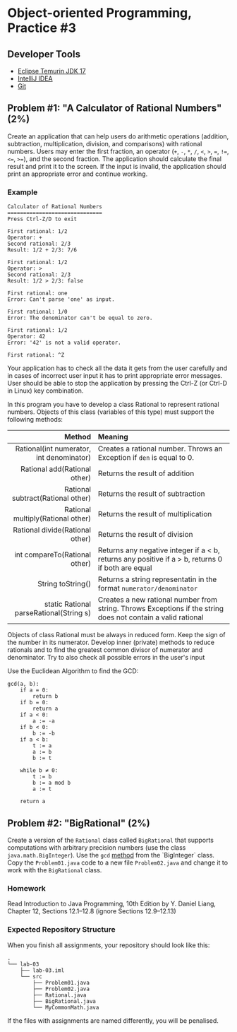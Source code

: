 Object-oriented Programming, Practice #3
========================================

## Developer Tools

* [Eclipse Temurin JDK 17](https://adoptium.net)
* [IntelliJ IDEA](https://www.jetbrains.com/idea/download)
* [Git](https://git-scm.com)

## Problem #1: "A Calculator of Rational Numbers" (2%)

Create an application that can help users do arithmetic operations (addition, subtraction, multiplication, division, and comparisons) with rational numbers. Users may enter the first fraction, an operator (`+`, `-`, `*`, `/`, `<`, `>`, `=`, `!=`, `<=`, `>=`), and the second fraction. The application should calculate the final result and print it to the screen. If the input is invalid, the application should print an appropriate error and continue working.

### Example

```
Calculator of Rational Numbers
==============================
Press Ctrl-Z/D to exit

First rational: 1/2
Operator: +
Second rational: 2/3
Result: 1/2 + 2/3: 7/6

First rational: 1/2
Operator: >
Second rational: 2/3
Result: 1/2 > 2/3: false

First rational: one
Error: Can't parse 'one' as input.

First rational: 1/0
Error: The denominator can't be equal to zero.

First rational: 1/2
Operator: 42
Error: '42' is not a valid operator.

First rational: ^Z
```

Your application has to check all the data it gets from the user carefully and
in cases of incorrect user input it has to print appropriate error messages.
User should be able to stop the application by pressing the Ctrl-Z (or Ctrl-D in
Linux) key combination.

In this program you have to develop a class Rational to represent rational
numbers.  Objects of this class (variables of this type) must support the
following methods:

| Method                                   | Meaning                                                                                                      |
| ---------------------------------------: | :----------------------------------------------------------------------------------------------------------- |
| Rational(int numerator, int denominator) | Creates a rational number. Throws an Exception if `den` is equal to 0.                                       |
| Rational add(Rational other)             | Returns the result of addition                                                                               |
| Rational subtract(Rational other)        | Returns the result of subtraction                                                                            |
| Rational multiply(Rational other)        | Returns the result of multiplication                                                                         |
| Rational divide(Rational other)          | Returns the result of division                                                                               |
| int compareTo(Rational other)            | Returns any negative integer if a < b, returns any positive if a > b, returns 0 if both are equal            |
| String toString()                        | Returns a string representatin in the format `numerator/denominator`                                         |
| static Rational parseRational(String s)  | Creates a new rational number from string. Throws Exceptions if the string does not contain a valid rational |

Objects of class Rational must be always in reduced form. Keep the sign of the
number in its numerator. Develop inner (private) methods to reduce rationals and
to find the greatest common divisor of numerator and denominator. Try to also
check all possible errors in the user's input

Use the Euclidean Algorithm to find the GCD:

```
gcd(a, b):
    if a = 0:
        return b
    if b = 0:
        return a
    if a < 0:
        a := -a
    if b < 0:
        b := -b
    if a < b:
        t := a
        a := b
        b := t

    while b ≠ 0:
        t := b
        b := a mod b
        a := t

    return a
```

## Problem #2: "BigRational" (2%)

Create a version of the `Rational` class called `BigRational` that supports computations with arbitrary precision numbers (use the class `java.math.BigInteger`). Use the `gcd` [method](https://docs.oracle.com/en/java/javase/17/docs/api/java.base/java/math/BigInteger.html#gcd(java.math.BigInteger)) from the `BigInteger` class. Copy the `Problem01.java` code to a new file `Problem02.java` and change it to work with the `BigRational` class.

### Homework

Read Introduction to Java Programming, 10th Edition by Y. Daniel Liang, Chapter 12, Sections 12.1–12.8 (ignore Sections 12.9–12.13)

### Expected Repository Structure

When you finish all assignments, your repository should look like this:

```
.
└── lab-03
    ├── lab-03.iml
    └── src
        ├── Problem01.java
        ├── Problem02.java
        ├── Rational.java
        ├── BigRational.java
        └── MyCommonMath.java
```

If the files with assignments are named differently, you will be penalised.
